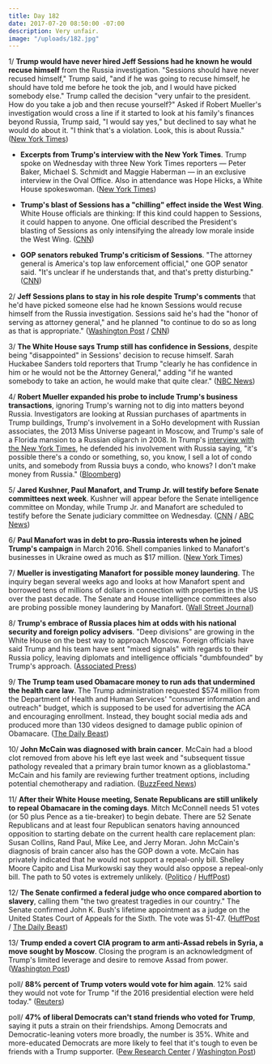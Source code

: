 ```yaml
---
title: Day 182
date: 2017-07-20 08:50:00 -07:00
description: Very unfair.
image: "/uploads/182.jpg"
---
```


1/ **Trump would have never hired Jeff Sessions had he known he would recuse himself** from the Russia investigation. "Sessions should have never recused himself," Trump said, "and if he was going to recuse himself, he should have told me before he took the job, and I would have picked somebody else." Trump called the decision "very unfair to the president. How do you take a job and then recuse yourself?" Asked if Robert Mueller's investigation would cross a line if it started to look at his family's finances beyond Russia, Trump said, "I would say yes," but declined to say what he would do about it. "I think that's a violation. Look, this is about Russia." ([New York Times](https://www.nytimes.com/2017/07/19/us/politics/trump-interview-sessions-russia.html))

* **Excerpts from Trump's interview with the New York Times**. Trump spoke on Wednesday with three New York Times reporters — Peter Baker, Michael S. Schmidt and Maggie Haberman — in an exclusive interview in the Oval Office. Also in attendance was Hope Hicks, a White House spokeswoman. ([New York Times](https://www.nytimes.com/2017/07/19/us/politics/trump-interview-transcript.html))

* **Trump's blast of Sessions has a "chilling" effect inside the West Wing**. White House officials are thinking: If this kind could happen to Sessions, it could happen to anyone. One official described the President's blasting of Sessions as only intensifying the already low morale inside the West Wing. ([CNN](http://www.cnn.com/2017/07/20/politics/trump-loyalty-sessions-white-house/))

* **GOP senators rebuked Trump's criticism of Sessions**. "The attorney general is America's top law enforcement official," one GOP senator said. "It's unclear if he understands that, and that's pretty disturbing." ([CNN](http://www.cnn.com/2017/07/20/politics/gop-senators-donald-trump-doj/))

2/ **Jeff Sessions plans to stay in his role despite Trump's comments** that he'd have picked someone else had he known Sessions would recuse himself from the Russia investigation. Sessions said he's had the "honor of serving as attorney general," and he planned "to continue to do so as long as that is appropriate." ([Washington Post](https://www.washingtonpost.com/world/national-security/attorney-general-jeff-sessions-says-he-plans-to-stay-in-role-despite-trumps-comments-about-him/2017/07/20/527e53d4-6d51-11e7-9c15-177740635e83_story.html) / [CNN](http://www.cnn.com/2017/07/20/politics/jeff-sessions-attorney-general/index.html))

3/ **The White House says Trump still has confidence in Sessions**, despite being "disappointed" in Sessions' decision to recuse himself. Sarah Huckabee Sanders told reporters that Trump "clearly he has confidence in him or he would not be the Attorney General," adding "if he wanted somebody to take an action, he would make that quite clear." ([NBC News](http://www.nbcnews.com/politics/politics-news/ag-jeff-sessions-says-no-plans-resign-after-trump-comments-n784816))

4/ **Robert Mueller expanded his probe to include Trump's business transactions**, ignoring Trump's warning not to dig into matters beyond Russia. Investigators are looking at Russian purchases of apartments in Trump buildings, Trump's involvement in a SoHo development with Russian associates, the 2013 Miss Universe pageant in Moscow, and Trump's sale of a Florida mansion to a Russian oligarch in 2008. In Trump's [interview with the New York Times](https://www.nytimes.com/2017/07/19/us/politics/trump-interview-transcript.html), he defended his involvement with Russia saying, "it's possible there's a condo or something, so, you know, I sell a lot of condo units, and somebody from Russia buys a condo, who knows? I don't make money from Russia." ([Bloomberg](https://www.bloomberg.com/news/articles/2017-07-20/mueller-is-said-to-expand-probe-to-trump-business-transactions))

5/ **Jared Kushner, Paul Manafort, and Trump Jr. will testify before Senate committees next week**. Kushner will appear before the Senate intelligence committee on Monday, while Trump Jr. and Manafort are scheduled to testify before the Senate judiciary committee on Wednesday. ([CNN](http://www.cnn.com/2017/07/19/politics/paul-manafort-donald-trump-jr-jared-kushner-testify/index.html) / [ABC News](http://abcnews.go.com/Politics/jared-kushner-senate-intelligence-committee-monday/story?id=48725358))

6/ **Paul Manafort was in debt to pro-Russia interests when he joined Trump's campaign** in March 2016. Shell companies linked to Manafort's businesses in Ukraine owed as much as $17 million. ([New York Times](https://www.nytimes.com/2017/07/19/us/politics/paul-manafort-russia-trump.html))

7/ **Mueller is investigating Manafort for possible money laundering**. The inquiry began several weeks ago and looks at how Manafort spent and borrowed tens of millions of dollars in connection with properties in the US over the past decade. The Senate and House intelligence committees also are probing possible money laundering by Manafort. ([Wall Street Journal](https://www.wsj.com/articles/special-counsel-investigating-possible-money-laundering-by-paul-manafort-1500587532))

8/ **Trump's embrace of Russia places him at odds with his national security and foreign policy advisers**. "Deep divisions" are growing in the White House on the best way to approach Moscow. Foreign officials have said Trump and his team have sent "mixed signals" with regards to their Russia policy, leaving diplomats and intelligence officials "dumbfounded" by Trump's approach. ([Associated Press](https://apnews.com/4b4b7e380f204b45a8c3055a5d45255e/Trump's-embrace-of-Russia-making-top-advisers-wary))

9/ **The Trump team used Obamacare money to run ads that undermined the health care law**. The Trump administration requested $574 million from the Department of Health and Human Services' "consumer information and outreach" budget, which is supposed to be used for advertising the ACA and encouraging enrollment. Instead, they bought social media ads and produced more than 130 videos designed to damage public opinion of Obamacare. ([The Daily Beast](http://www.thedailybeast.com/team-trump-used-obamacare-money-to-run-ads-against-it))

10/ **John McCain was diagnosed with brain cancer**. McCain had a blood clot removed from above his left eye last week and "subsequent tissue pathology revealed that a primary brain tumor known as a glioblastoma." McCain and his family are reviewing further treatment options, including potential chemotherapy and radiation. ([BuzzFeed News](https://www.buzzfeed.com/jimdalrympleii/sen-john-mccain-has-been-diagnosed-with-brain-cancer))

11/ **After their White House meeting, Senate Republicans are still unlikely to repeal Obamacare in the coming days**. Mitch McConnell needs 51 votes (or 50 plus Pence as a tie-breaker) to begin debate. There are 52 Senate Republicans and at least four Republican senators having announced opposition to starting debate on the current health care replacement plan: Susan Collins, Rand Paul, Mike Lee, and Jerry Moran. John McCain's diagnosis of brain cancer also has the GOP down a vote. McCain has privately indicated that he would not support a repeal-only bill. Shelley Moore Capito and Lisa Murkowski say they would also oppose a repeal-only bill. The path to 50 votes is extremely unlikely. ([Politico](http://www.politico.com/story/2017/07/20/senate-republicans-health-care-trump-240760) / [HuffPost](http://www.huffingtonpost.com/entry/senate-republicans-new-life-health-care_us_59702f8be4b0aa14ea7711b7))

12/ **The Senate confirmed a federal judge who once compared abortion to slavery**, calling them "the two greatest tragedies in our country." The Senate confirmed John K. Bush's lifetime appointment as a judge on the United States Court of Appeals for the Sixth. The vote was 51-47. ([HuffPost](http://www.huffingtonpost.com/entry/john-bush-judge-trump-abortion_us_596f960be4b01696c6a239f6) / [The Daily Beast](http://www.thedailybeast.com/trumps-judicial-pick-john-bush-lies-to-the-senate-about-comparing-abortion-to-slavery))

13/ **Trump ended a covert CIA program to arm anti-Assad rebels in Syria, a move sought by Moscow**. Closing the program is an acknowledgment of Trump's limited leverage and desire to remove Assad from power. ([Washington Post](https://www.washingtonpost.com/world/national-security/trump-ends-covert-cia-program-to-arm-anti-assad-rebels-in-syria-a-move-sought-by-moscow/2017/07/19/b6821a62-6beb-11e7-96ab-5f38140b38cc_story.html))

poll/ **88% percent of Trump voters would vote for him again**. 12% said they would not vote for Trump "if the 2016 presidential election were held today." ([Reuters](https://www.reuters.com/article/us-usa-trump-poll-idUSKBN1A5127))

poll/ **47% of liberal Democrats can't stand friends who voted for Trump**, saying it puts a strain on their friendships. Among Democrats and Democratic-leaning voters more broadly, the number is 35%. White and more-educated Democrats are more likely to feel that it's tough to even be friends with a Trump supporter. ([Pew Research Center](http://www.people-press.org/2017/07/20/since-trumps-election-increased-attention-to-politics-especially-among-women/) / [Washington Post](https://www.washingtonpost.com/news/the-fix/wp/2017/07/20/half-of-liberals-cant-even-stand-to-be-around-trump-supporters/))